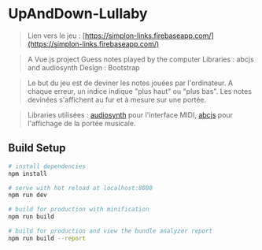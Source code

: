 # UpAndDown-Lullaby

> Lien vers le jeu : [https://simplon-links.firebaseapp.com/](https://simplon-links.firebaseapp.com/)

> A Vue.js project
> Guess notes played by the computer
> Libraries : abcjs and audiosynth
> Design : Bootstrap

> Le but du jeu est de deviner les notes jouées par l'ordinateur. A chaque erreur, un indice indique "plus haut" ou "plus bas". Les notes devinées s'affichent au fur et à mesure sur une portée.

> Libraries utilisées : [audiosynth](https://github.com/keithwhor/audiosynth) pour l'interface MIDI, [abcjs](https://github.com/paulrosen/abcjs) pour l'affichage de la portée musicale.


## Build Setup

``` bash
# install dependencies
npm install

# serve with hot reload at localhost:8080
npm run dev

# build for production with minification
npm run build

# build for production and view the bundle analyzer report
npm run build --report
```
